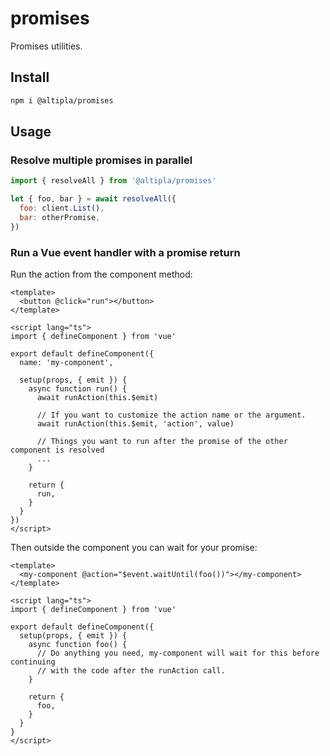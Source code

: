 
# promises

Promises utilities.


## Install

```sh
npm i @altipla/promises
```


## Usage

### Resolve multiple promises in parallel

```js
import { resolveAll } from '@altipla/promises'

let { foo, bar } = await resolveAll({
  foo: client.List(),
  bar: otherPromise,
})
```


### Run a Vue event handler with a promise return

Run the action from the component method:

```vue
<template>
  <button @click="run"></button>
</template>

<script lang="ts">
import { defineComponent } from 'vue'

export default defineComponent({
  name: 'my-component',

  setup(props, { emit }) {
    async function run() {
      await runAction(this.$emit)

      // If you want to customize the action name or the argument.
      await runAction(this.$emit, 'action', value)

      // Things you want to run after the promise of the other component is resolved
      ...
    }

    return {
      run,
    }
  }
})
</script>
```

Then outside the component you can wait for your promise:

```vue
<template>
  <my-component @action="$event.waitUntil(foo())"></my-component>
</template>

<script lang="ts">
import { defineComponent } from 'vue'

export default defineComponent({
  setup(props, { emit }) {
    async function foo() {
      // Do anything you need, my-component will wait for this before continuing
      // with the code after the runAction call.
    }

    return {
      foo,
    }
  }
}
</script>
```
